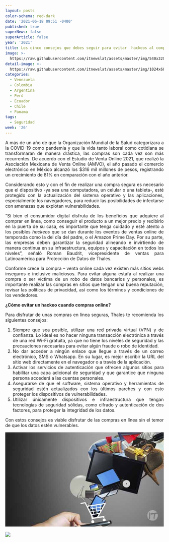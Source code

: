 ```yaml
---
layout: posts
color-schema: red-dark
date: '2021-06-18 09:51 -0400'
published: true
superNews: false
superArticle: false
year: '2021'
title: Los cinco consejos que debes seguir para evitar  hackeos al comprar en línea
image: >-
  https://raw.githubusercontent.com/itnewslat/assets/master/img/540x320/compras-online-p.jpg
detail-image: >-
  https://raw.githubusercontent.com/itnewslat/assets/master/img/1024x680/compras-online-g.jpg
categories:
  - Venezuela
  - Colombia
  - Argentina
  - Perú
  - Ecuador
  - Chile
  - Panama
tags:
  - Seguridad
week: '26'
---
```

<p style="text-align: justify;">A más de un año de que la Organización Mundial de la Salud categorizara a la COVID-19 como pandemia y que la vida tanto laboral como cotidiana se transformaran de manera drástica, las compras son cada vez son más recurrentes. De acuerdo con el Estudio de Venta Online 2021, que realizó la Asociación Mexicana de Venta Online (AMVO), el año pasado el comercio electrónico en México alcanzó los $316 mil millones de pesos, registrando un crecimiento de 81% en comparación con el año anterior.</p>
<p style="text-align: justify;">Considerando esto y con el fin de realizar una compra segura es necesario que el dispositivo -ya sea una computadora, un celular o una tableta-, esté protegido con la actualización del sistema operativo y las aplicaciones, especialmente los navegadores, para reducir las posibilidades de infectarse con amenazas que explotan vulnerabilidades.</p>
<p style="text-align: justify;">“Si bien el consumidor digital disfruta de los beneficios que adquiere al comprar en línea, como conseguir el producto a un mejor precio y recibirlo en la puerta de su casa, es importante que tenga cuidado y esté atento a los posibles <em>hackeos </em>que se dan durante los eventos de ventas online de temporada como la del día del padre, o el Amazon Prime Day. Por su parte, las empresas deben garantizar la seguridad alineando e invirtiendo de manera continua en su infraestructura, equipos y capacitación en todos los niveles”, señaló Roman Baudrit, vicepresidente de ventas para Latinoamérica para Protección de Datos de Thales.</p>
<p style="text-align: justify;">Conforme crece la compra – venta online cada vez existen más sitios webs inseguros e inclusive maliciosos. Para evitar alguna estafa al realizar una compra o ser víctima de un robo de datos bancarios y personales, es importante realizar las compras en sitios que tengan una buena reputación, revisar las políticas de privacidad, así como los términos y condiciones de los vendedores.</p>
<p style="text-align: justify;"><strong>¿Cómo evitar un hackeo cuando compras online?</strong></p>
<p style="text-align: justify;">Para disfrutar de unas compras en línea seguras, Thales te recomienda los siguientes consejos:</p>

<ol style="text-align: justify;">
	<li>Siempre que sea posible, utilizar una red privada virtual (VPN) y de confianza. Lo ideal es no hacer ninguna transacción electrónica a través de una red Wi-Fi gratuita, ya que no tiene los niveles de seguridad y las precauciones necesarias para evitar algún fraude o robo de identidad.</li>
	<li>No dar acceder a ningún enlace que llegue a través de un correo electrónico, SMS o Whatsapp. En su lugar, es mejor escribir la URL del sitio web directamente en el navegador o a través de la aplicación.</li>
	<li>Activar los servicios de autenticación que ofrecen algunos sitios para habilitar una capa adicional de seguridad y que garantice que ninguna persona accederá a las cuentas personales.</li>
	<li>Asegurarse de que el software, sistema operativo y herramientas de seguridad estén actualizados con los últimos parches y con esto proteger los dispositivos de vulnerabilidades.</li>
	<li>Utilizar únicamente dispositivos e infraestructura que tengan tecnologías de seguridad sólidas, como cifrado y autenticación de dos factores, para proteger la integridad de los datos.</li>
</ol>
<p style="text-align: justify;">Con estos consejos es viable disfrutar de las compras en línea sin el temor de que los datos estén vulnerables.</p>

![](https://raw.githubusercontent.com/itnewslat/assets/master/img/540x320/compras-online-p.jpg)

<img src="https://tracker.metricool.com/c3po.jpg?hash=56f88a41e39ab42c063cc51676587a04"/>
